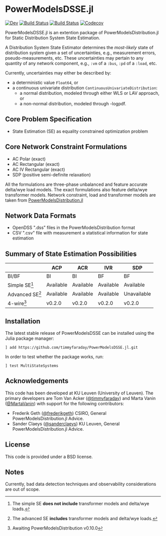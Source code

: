 # PowerModelsDSSE.jl

[![Dev](https://img.shields.io/badge/docs-dev-blue.svg)](https://timmyfaraday.github.io/PowerModelsDSSE.jl/dev)
[![Build Status](https://travis-ci.com/timmyfaraday/PowerModelsDSSE.jl.svg?branch=master)](https://travis-ci.com/timmyfaraday/PowerModelsDSSE.jl)
[![Build Status](https://ci.appveyor.com/api/projects/status/github/timmyfaraday/MultiStateSystems.jl?svg=true)](https://ci.appveyor.com/project/timmyfaraday/MultiStateSystems-jl)
[![Codecov](https://codecov.io/gh/timmyfaraday/PowerModelsDSSE.jl/branch/master/graph/badge.svg)](https://codecov.io/gh/timmyfaraday/PowerModelsDSSE.jl)

PowerModelsDSSE.jl is an extention package of PowerModelsDistribution.jl for
Static Distribution System State Estimation.

A Distribution System State Estimator determines the *most-likely* state of
distribution system given a set of uncertainties, e.g., measurement errors,
pseudo-measurements, etc. These uncertainties may pertain to any quantity of any
network component, e.g., `:vm` of a `:bus`, `:pd` of a `:load`, etc.

Currently, uncertainties may either be described by:
- a deterministic value `Float64`, or
- a continuous univariate distribution `ContinuousUnivariateDistribution`:
    * a normal distribution, modeled through either WLS or LAV approach, or
    * a non-normal distribution, modeled through -logpdf.

## Core Problem Specification

- State Estimation (SE) as equality constrained optimization problem

## Core Network Constraint Formulations

- AC Polar (exact)
- AC Rectangular (exact)
- AC IV Rectangular (exact)
- SDP (positive semi-definite relaxation)

All the formulations are three-phase unbalanced and feature accurate delta/wye
load models. The exact formulations also feature delta/wye transformer models.
Network constraint, load and transformer models are taken from
[PowerModelsDistribution.jl](https://github.com/lanl-ansi/PowerModelsDistribution.jl)

## Network Data Formats

- OpenDSS ".dss" files in the PowerModelsDistribution format
- CSV ".csv" file with measurement a statistical information for state estimation

## Summary of State Estimation Possibilities

|                   | ACP           | ACR           | IVR           | SDP           |
| ----------------- | ------------- | ------------- | ------------- | ------------- |
| BI/BF             | BI            | BI            | BF            | BF            |
| Simple SE[^1]     | Available     | Available     | Available     | Available     |
| Advanced SE[^2]   | Available     | Available     | Available     | Unavailable   |
| 4-wire[^3]        | v0.2.0        | v0.2.0        | v0.2.0        | v0.2.0        |

[^1]: The simple SE **does not include** transformer models and delta/wye loads.
[^2]: The advanced SE **includes** transformer models and delta/wye loads.
[^3]: Awaiting PowerModelsDistribution v0.10.0

## Installation

The latest stable release of PowerModelsDSSE can be installed using the Julia
package manager:

```
] add https://github.com/timmyfaraday/PowerModelsDSSE.jl.git
```

In order to test whether the package works, run:

```
] test MultiStateSystems
```

## Acknowledgements

This code has been developed at KU Leuven (University of Leuven). The primary
developers are Tom Van Acker ([@timmyfaraday](https://github.com/timmyfaraday))
and Marta Vanin ([@MartaVanin](https://github.com/MartaVanin)) with support for
the following contributors:

- Frederik Geth ([@frederikgeth](https://github.com/frederikgeth)) CSIRO,
General PowerModelsDistribution.jl Advice.
- Sander Claeys ([@sanderclaeys](https://github.com/sanderclaeys)) KU Leuven,
General PowerModelsDistribution.jl Advice.

## License

This code is provided under a BSD license.

## Notes

Currently, bad data detection techniques and observability considerations are out of scope.
